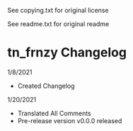 See copying.txt for original license

See readme.txt for original readme

# tn_frnzy Changelog

1/8/2021
- Created Changelog

1/20/2021
- Translated All Comments
- Pre-release version v0.0.0 released
